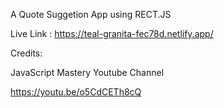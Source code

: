 A Quote Suggetion App using RECT.JS


Live Link : https://teal-granita-fec78d.netlify.app/


Credits: 

JavaScript Mastery Youtube Channel

https://youtu.be/o5CdCETh8cQ